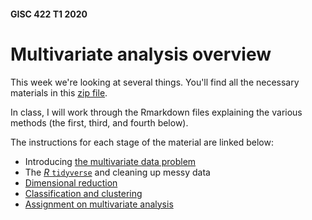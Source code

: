 #### GISC 422 T1 2020
# Multivariate analysis overview
This week we're looking at several things. You'll find all the necessary materials in this [zip file](multivariate-analysis.zip?raw=true).

In class, I will work through the Rmarkdown files explaining the various methods (the first, third, and fourth below).

The instructions for each stage of the material are linked below:
+ Introducing [the multivariate data problem](01-multivariate-analysis-the-problem.md)
+ The [*R* `tidyverse`](02-the-tidyverse.md) and cleaning up messy data
+ [Dimensional reduction](03-dimensional-reduction.md)
+ [Classification and clustering](04-classification-and-clustering.md)
+ [Assignment on multivariate analysis](05-assignment-multivariate-analysis.md)
